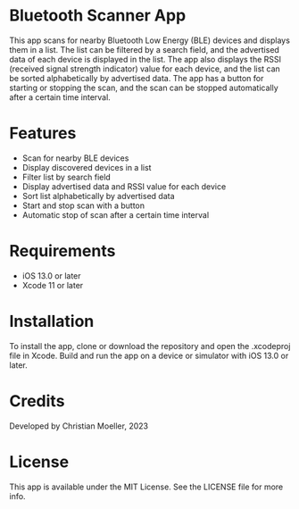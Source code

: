 # Bluetooth Scanner App

This app scans for nearby Bluetooth Low Energy (BLE) devices and displays them in a list. The list can be filtered by a search field, and the advertised data of each device is displayed in the list. The app also displays the RSSI (received signal strength indicator) value for each device, and the list can be sorted alphabetically by advertised data. The app has a button for starting or stopping the scan, and the scan can be stopped automatically after a certain time interval.

# Features

- Scan for nearby BLE devices
- Display discovered devices in a list
- Filter list by search field
- Display advertised data and RSSI value for each device
- Sort list alphabetically by advertised data
- Start and stop scan with a button
- Automatic stop of scan after a certain time interval

# Requirements

- iOS 13.0 or later
- Xcode 11 or later

# Installation

To install the app, clone or download the repository and open the .xcodeproj file in Xcode. Build and run the app on a device or simulator with iOS 13.0 or later.

# Credits

Developed by Christian Moeller, 2023

# License

This app is available under the MIT License. See the LICENSE file for more info.

